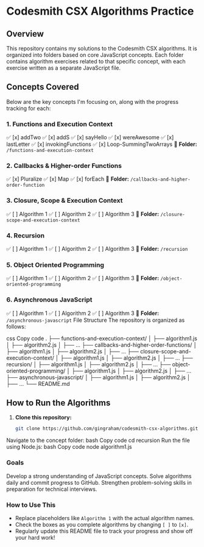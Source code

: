 # Codesmith CSX Algorithms Practice

## Overview
This repository contains my solutions to the Codesmith CSX algorithms. It is organized into folders based on core JavaScript concepts. Each folder contains algorithm exercises related to that specific concept, with each exercise written as a separate JavaScript file.

## Concepts Covered
Below are the key concepts I'm focusing on, along with the progress tracking for each:

### 1. Functions and Execution Context
✅ [x] addTwo
✅ [x] addS
✅ [x] sayHello
✅ [x] wereAwesome
✅ [x] lastLetter
✅ [x] invokingFunctions
✅ [x] Loop-SummingTwoArrays
📂 **Folder:** `/functions-and-execution-context`
### 2. Callbacks & Higher-order Functions
✅ [x] Pluralize
✅ [x] Map
✅ [x] forEach
📂 **Folder:** `/callbacks-and-higher-order-function`
### 3. Closure, Scope & Execution Context
✅ [ ] Algorithm 1
✅ [ ] Algorithm 2
✅ [ ] Algorithm 3
📂 **Folder:** `/closure-scope-and-execution-context`
### 4. Recursion
✅ [ ] Algorithm 1
✅ [ ] Algorithm 2
✅ [ ] Algorithm 3
📂 **Folder:** `/recursion`
### 5. Object Oriented Programming
✅ [ ] Algorithm 1
✅ [ ] Algorithm 2
✅ [ ] Algorithm 3
📂 **Folder:** `/object-oriented-programming`
### 6. Asynchronous JavaScript
✅ [ ] Algorithm 1
✅ [ ] Algorithm 2
✅ [ ] Algorithm 3
📂 **Folder:** `/asynchronous-javascript`
File Structure
The repository is organized as follows:

css
Copy code
.
├── functions-and-execution-context/
│   ├── algorithm1.js
│   ├── algorithm2.js
│   ├── ...
├── callbacks-and-higher-order-functions/
│   ├── algorithm1.js
│   ├── algorithm2.js
│   ├── ...
├── closure-scope-and-execution-context/
│   ├── algorithm1.js
│   ├── algorithm2.js
│   ├── ...
├── recursion/
│   ├── algorithm1.js
│   ├── algorithm2.js
│   ├── ...
├── object-oriented-programming/
│   ├── algorithm1.js
│   ├── algorithm2.js
│   ├── ...
├── asynchronous-javascript/
│   ├── algorithm1.js
│   ├── algorithm2.js
│   ├── ...
└── README.md
## How to Run the Algorithms

1. **Clone this repository:**
   ```bash
   git clone https://github.com/gingraham/codesmith-csx-algorithms.git
Navigate to the concept folder:
bash
Copy code
cd recursion
Run the file using Node.js:
bash
Copy code
node algorithm1.js

### Goals
Develop a strong understanding of JavaScript concepts.
Solve algorithms daily and commit progress to GitHub.
Strengthen problem-solving skills in preparation for technical interviews.

### How to Use This
- Replace placeholders like `Algorithm 1` with the actual algorithm names.
- Check the boxes as you complete algorithms by changing `[ ]` to `[x]`.
- Regularly update this README file to track your progress and show off your hard work!
